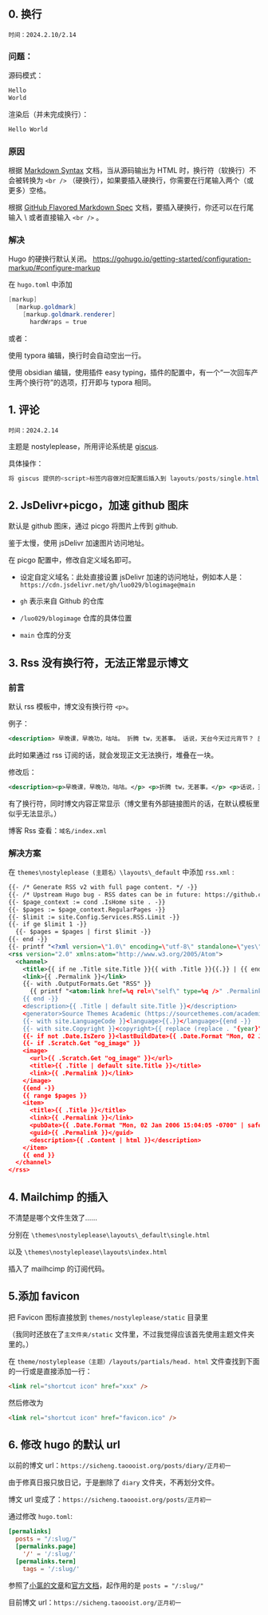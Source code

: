 ## 0. 换行
	时间：2024.2.10/2.14
### 问题：
源码模式：
```powershell
Hello
World
```
渲染后（并未完成换行）：
```powershell
Hello World
```
### 原因
根据 [Markdown Syntax](https://daringfireball.net/projects/markdown/syntax#p) 文档，当从源码输出为 HTML 时，换行符（软换行）不会被转换为 `<br />` （硬换行），如果要插入硬换行，你需要在行尾输入两个（或更多）空格。

根据 [GitHub Flavored Markdown Spec](https://github.github.com/gfm/#hard-line-breaks) 文档，要插入硬换行，你还可以在行尾输入 \ 或者直接输入 `<br />` 。

### 解决  
Hugo 的硬换行默认关闭。
https://gohugo.io/getting-started/configuration-markup/#configure-markup

在 `hugo.toml` 中添加
```powershell
[markup]
  [markup.goldmark]
    [markup.goldmark.renderer]
      hardWraps = true
```

或者：

使用 typora 编辑，换行时会自动空出一行。

使用 obsidian 编辑，使用插件 easy typing，插件的配置中，有一个“一次回车产生两个换行符”的选项，打开即与 typora 相同。

## 1. 评论
	时间：2024.2.14
主题是 nostyleplease，所用评论系统是 [giscus](https://github.com/giscus/giscus).

具体操作：
```powershell
将 giscus 提供的<script>标签内容做对应配置后插入到 layouts/posts/single.html 的</article> 这一行后面
```
## 2. JsDelivr+picgo，加速 github 图床
默认是 github 图床，通过 picgo 将图片上传到 github.

鉴于太慢，使用 jsDelivr 加速图片访问地址。

在 picgo 配置中，修改自定义域名即可。

- 设定自定义域名：此处直接设置 jsDelivr 加速的访问地址，例如本人是：`https://cdn.jsdelivr.net/gh/luo029/blogimage@main`

- `gh` 表示来自 Github 的仓库
- `/luo029/blogimage` 仓库的具体位置
- `main` 仓库的分支
  

## 3. Rss 没有换行符，无法正常显示博文

### 前言

默认 rss 模板中，博文没有换行符 `<p>`。

例子：


```xml
<description> 早晚课，早晚功，咕咕。 折腾 tw，无甚事。 话说，天台今天过元宵节？ 应该吃汤圆吧。 午斋。 就酱~ 甲辰正月十四 嗣檙 于桐柏宫</description>
```

此时如果通过 rss 订阅的话，就会发现正文无法换行，堆叠在一块。

修改后：


```xml
<description><p>早晚课，早晚功，咕咕。</p> <p>折腾 tw，无甚事。</p> <p>话说，天台今天过元宵节？应该吃汤圆吧。</p> <p><img src="https://cdn.jsdelivr.net/gh/luo029/blogimage@main/24%200223%202146%2056.png" alt="image.png"></p> <p>午斋。</p> <p>就酱~</p> <p>甲辰正月十四</p> <p>嗣檙 于桐柏宫</p></description>
```

有了换行符，同时博文内容正常显示（博文里有外部链接图片的话，在默认模板里似乎无法显示。）


博客 Rss 查看：`域名/index.xml`

### 解决方案

在 `themes\nostyleplease (主题名）\layouts\_default` 中添加 `rss.xml` :

```xml
{{- /* Generate RSS v2 with full page content. */ -}}
{{- /* Upstream Hugo bug - RSS dates can be in future: https://github.com/gohugoio/hugo/issues/3918 */ -}}
{{- $page_context := cond .IsHome site . -}}
{{- $pages := $page_context.RegularPages -}}
{{- $limit := site.Config.Services.RSS.Limit -}}
{{- if ge $limit 1 -}}
  {{- $pages = $pages | first $limit -}}
{{- end -}}
{{- printf "<?xml version=\"1.0\" encoding=\"utf-8\" standalone=\"yes\" ?>" | safeHTML }}
<rss version="2.0" xmlns:atom="http://www.w3.org/2005/Atom">
  <channel>
    <title>{{ if ne .Title site.Title }}{{ with .Title }}{{.}} | {{ end }}{{end}}{{ site.Title }}</title>
    <link>{{ .Permalink }}</link>
    {{- with .OutputFormats.Get "RSS" }}
      {{ printf "<atom:link href=%q rel=\"self\" type=%q />" .Permalink .MediaType | safeHTML }}
    {{ end -}}
    <description>{{ .Title | default site.Title }}</description>
    <generator>Source Themes Academic (https://sourcethemes.com/academic/)</generator>
    {{- with site.LanguageCode }}<language>{{.}}</language>{{end -}}
    {{- with site.Copyright }}<copyright>{{ replace (replace . "{year}" now.Year) "&copy;" "©" | plainify }}</copyright>{{end -}}
    {{- if not .Date.IsZero }}<lastBuildDate>{{ .Date.Format "Mon, 02 Jan 2006 15:04:05 -0700" | safeHTML }}</lastBuildDate>{{ end -}}
    {{- if .Scratch.Get "og_image" }}
    <image>
      <url>{{ .Scratch.Get "og_image" }}</url>
      <title>{{ .Title | default site.Title }}</title>
      <link>{{ .Permalink }}</link>
    </image>
    {{end -}}
    {{ range $pages }}
    <item>
      <title>{{ .Title }}</title>
      <link>{{ .Permalink }}</link>
      <pubDate>{{ .Date.Format "Mon, 02 Jan 2006 15:04:05 -0700" | safeHTML }}</pubDate>
      <guid>{{ .Permalink }}</guid>
      <description>{{ .Content | html }}</description>
    </item>
    {{ end }}
  </channel>
</rss>
```

## 4. Mailchimp 的插入

不清楚是哪个文件生效了……

分别在 `\themes\nostyleplease\layouts\_default\single.html` 

以及 `\themes\nostyleplease\layouts\index.html`

插入了 mailhcimp 的订阅代码。
## 5.添加 favicon

把 Favicon 图标直接放到 `themes/nostyleplease/static` 目录里

（我同时还放在了`主文件夹/static` 文件里，不过我觉得应该首先使用主题文件夹里的。）

在 `theme/nostyleplease（主题）/layouts/partials/head. html`  文件查找到下面的一行或是直接添加一行：

```html
<link rel="shortcut icon" href="xxx" />
```

然后修改为

```html
<link rel="shortcut icon" href="favicon.ico" />
```

## 6. 修改 hugo 的默认 url

以前的博文 url：`https://sicheng.taoooist.org/posts/diary/正月初一`

由于修真日报只放日记，于是删除了 `diary` 文件夹，不再划分文件。

博文 url 变成了：`https://sicheng.taoooist.org/posts/正月初一`

通过修改 `hugo.toml`:


```toml
[permalinks]
  posts = "/:slug/"
  [permalinks.page]
    '/' = '/:slug/'
  [permalinks.term]
    tags = '/:slug/'
```

参照了[小氯的文章](https://yoghurtlee.com/link-modifying-of-twikoo/)和[官方文档](https://gohugo.io/content-management/urls/)，起作用的是 `posts = "/:slug/"`

目前博文 url：`https://sicheng.taoooist.org/正月初一`
